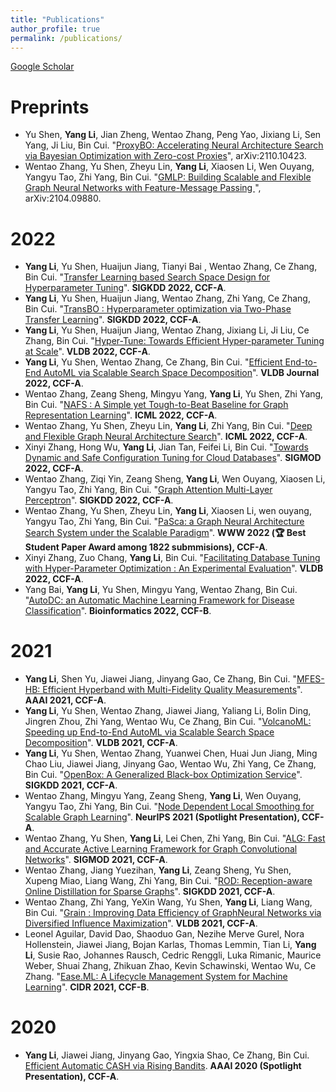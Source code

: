 ```yaml
---
title: "Publications"
author_profile: true
permalink: /publications/
---
```


[Google Scholar](https://scholar.google.com/citations?user=_4s8hFYAAAAJ=en)

# Preprints

* Yu Shen, **Yang Li**, Jian Zheng, Wentao Zhang, Peng Yao, Jixiang Li, Sen Yang, Ji Liu, Bin Cui. "[ProxyBO: Accelerating Neural Architecture Search via Bayesian Optimization with Zero-cost Proxies](https://arxiv.org/pdf/2110.10423)", arXiv:2110.10423.
* Wentao Zhang, Yu Shen, Zheyu Lin, **Yang Li**, Xiaosen Li, Wen Ouyang, Yangyu Tao, Zhi Yang, Bin Cui. "[GMLP: Building Scalable and Flexible Graph Neural Networks with Feature-Message Passing
](https://arxiv.org/pdf/2104.09880.pdf)", arXiv:2104.09880.


# 2022

* **Yang Li**, Yu Shen, Huaijun Jiang, Tianyi Bai , Wentao Zhang, Ce Zhang, Bin Cui. "[Transfer Learning based Search Space Design for Hyperparameter Tuning](https://arxiv.org/abs/2206.02511)". **SIGKDD 2022, CCF-A**.
* **Yang Li**, Yu Shen, Huaijun Jiang, Wentao Zhang, Zhi Yang, Ce Zhang, Bin Cui. "[TransBO : Hyperparameter optimization via Two-Phase Transfer Learning](https://arxiv.org/abs/2206.02663)". **SIGKDD 2022, CCF-A**.
* **Yang Li**, Yu Shen, Huaijun Jiang, Wentao Zhang, Jixiang Li, Ji Liu, Ce Zhang, Bin Cui. "[Hyper-Tune: Towards Efficient Hyper-parameter Tuning at Scale](http://arxiv.org/abs/2201.06834)". **VLDB 2022, CCF-A**.
* **Yang Li**, Yu Shen, Wentao Zhang, Ce Zhang, Bin Cui. "[Efficient End-to-End AutoML via Scalable Search Space Decomposition](https://trebuchet.public.springernature.app/get_content/5b407dd2-7bfb-43c3-a72b-1719a521e6a5)". **VLDB Journal 2022, CCF-A**.
* Wentao Zhang, Zeang Sheng, Mingyu Yang, **Yang Li**, Yu Shen, Zhi Yang, Bin Cui. "[NAFS : A Simple yet Tough-to-Beat Baseline for Graph Representation Learning](https://arxiv.org/abs/2206.08583)". **ICML 2022, CCF-A**.
* Wentao Zhang, Yu Shen, Zheyu Lin, **Yang Li**, Zhi Yang, Bin Cui. "[Deep and Flexible Graph Neural Architecture Search](https://arxiv.org/abs/2206.08582)". **ICML 2022, CCF-A**.
* Xinyi Zhang, Hong Wu, **Yang Li**, Jian Tan, Feifei Li, Bin Cui. "[Towards Dynamic and Safe Configuration Tuning for Cloud Databases](https://arxiv.org/abs/2203.14473)". **SIGMOD 2022, CCF-A**.
* Wentao Zhang, Ziqi Yin, Zeang Sheng, **Yang Li**, Wen Ouyang, Xiaosen Li, Yangyu Tao, Zhi Yang, Bin Cui. "[Graph Attention Multi-Layer Perceptron](https://arxiv.org/abs/2108.10097)". **SIGKDD 2022, CCF-A**.
* Wentao Zhang, Yu Shen, Zheyu Lin, **Yang Li**, Xiaosen Li, wen ouyang, Yangyu Tao, Zhi Yang, Bin Cui. "[PaSca: a Graph Neural Architecture Search System under the Scalable Paradigm](https://dl.acm.org/doi/10.1145/3485447.3511986)". **WWW 2022 (🏆 Best Student Paper Award among 1822 submmisions), CCF-A**.
* Xinyi Zhang, Zuo Chang, **Yang Li**, Bin Cui. "[Facilitating Database Tuning with Hyper-Parameter Optimization : An Experimental Evaluation](https://arxiv.org/abs/2110.12654)". **VLDB 2022, CCF-A**.
* Yang Bai, **Yang Li**, Yu Shen, Mingyu Yang, Wentao Zhang, Bin Cui. "[AutoDC: an Automatic Machine Learning Framework for Disease Classification](https://academic.oup.com/bioinformatics/advance-article-abstract/doi/10.1093/bioinformatics/btac334/6588096)". **Bioinformatics 2022, CCF-B**.


# 2021

* **Yang Li**, Shen Yu, Jiawei Jiang, Jinyang Gao, Ce Zhang, Bin Cui. "[MFES-HB: Efficient Hyperband with Multi-Fidelity Quality Measurements](https://ojs.aaai.org/index.php/AAAI/article/view/17031)". **AAAI 2021, CCF-A**. 
* **Yang Li**, Yu Shen, Wentao Zhang, Jiawei Jiang, Yaliang Li, Bolin Ding, Jingren Zhou, Zhi Yang, Wentao Wu, Ce Zhang, Bin Cui. "[VolcanoML: Speeding up End-to-End AutoML via Scalable Search Space Decomposition](https://dl.acm.org/doi/abs/10.14778/3476249.3476270)". **VLDB 2021, CCF-A**.  
* **Yang Li**, Yu Shen, Wentao Zhang, Yuanwei Chen, Huai Jun Jiang, Ming Chao Liu, Jiawei Jiang, Jinyang Gao, Wentao Wu, Zhi Yang, Ce Zhang, Bin Cui. "[OpenBox: A Generalized Black-box Optimization Service](https://dl.acm.org/doi/10.1145/3447548.3467061)". **SIGKDD 2021, CCF-A**.
* Wentao Zhang, Mingyu Yang, Zeang Sheng, **Yang Li**, Wen Ouyang, Yangyu Tao, Zhi Yang, Bin Cui. "[Node Dependent Local Smoothing for Scalable Graph Learning](https://proceedings.neurips.cc/paper/2021/file/a9eb812238f753132652ae09963a05e9-Paper.pdf)". **NeurIPS 2021 (Spotlight Presentation), CCF-A**.
* Wentao Zhang, Yu Shen, **Yang Li**, Lei Chen, Zhi Yang, Bin Cui. "[ALG: Fast and Accurate Active Learning Framework for Graph Convolutional Networks](https://dl.acm.org/doi/10.1145/3448016.3457325)". **SIGMOD 2021, CCF-A**.
* Wentao Zhang, Jiang Yuezihan, **Yang Li**, Zeang Sheng, Yu Shen, Xupeng Miao, Liang Wang, Zhi Yang, Bin Cui. "[ROD: Reception-aware Online Distillation for Sparse Graphs](https://dl.acm.org/doi/abs/10.1145/3447548.3467221)". **SIGKDD 2021, CCF-A**.
* Wentao Zhang, Zhi Yang, YeXin Wang, Yu Shen, **Yang Li**, Liang Wang, Bin Cui. "[Grain : Improving Data Efficiency of GraphNeural Networks via Diversified Influence Maximization](http://vldb.org/pvldb/vol14/p2473-zhang.pdf)". **VLDB 2021, CCF-A**.
* Leonel Aguilar, David Dao, Shaoduo Gan, Nezihe Merve Gurel, Nora Hollenstein, Jiawei Jiang, Bojan Karlas, Thomas Lemmin, Tian Li, **Yang Li**, Susie Rao, Johannes Rausch, Cedric Renggli, Luka Rimanic, Maurice Weber, Shuai Zhang, Zhikuan Zhao, Kevin Schawinski, Wentao Wu, Ce Zhang. "[Ease.ML: A Lifecycle Management System for Machine Learning](http://cidrdb.org/cidr2021/papers/cidr2021_paper26.pdf)". **CIDR 2021, CCF-B**.

# 2020

* **Yang Li**, Jiawei Jiang, Jinyang Gao, Yingxia Shao, Ce Zhang, Bin Cui. [Efficient Automatic CASH via Rising Bandits](https://ojs.aaai.org/index.php/AAAI/article/view/5910). **AAAI 2020 (Spotlight Presentation), CCF-A**.
